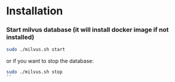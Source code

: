# Installation
### Start milvus database (it will install docker image if not installed)
```bash
sudo ./milvus.sh start
```
or if you want to stop the database:
```bash
sudo ./milvus.sh stop
``